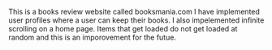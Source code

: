 This is a books review website called booksmania.com
I have implemented user profiles where a user can keep their books.
I also impelemented infinite scrolling on a home page.
Items that get loaded do not get loaded at random and this is an imporovement for the futue.